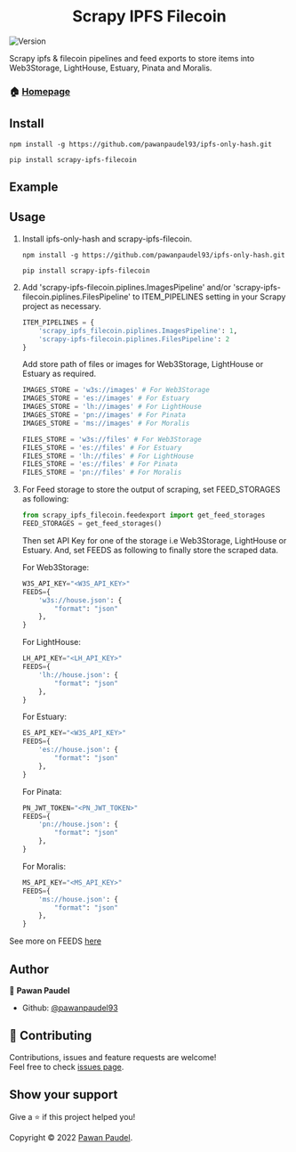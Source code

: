 <h1 align="center">Scrapy IPFS Filecoin</h1>
<p>
  <img alt="Version" src="https://img.shields.io/badge/version-0.0.1-blue.svg?cacheSeconds=2592000" />
</p>

Scrapy ipfs & filecoin pipelines and feed exports to store items into Web3Storage, LightHouse, Estuary, Pinata and Moralis.

### 🏠 [Homepage](https://github.com/pawanpaudel93/scrapy-ipfs-filecoin)

## Install
`npm install -g https://github.com/pawanpaudel93/ipfs-only-hash.git`

`pip install scrapy-ipfs-filecoin`

## Example

## Usage
1. Install ipfs-only-hash and scrapy-ipfs-filecoin.

	`npm install -g https://github.com/pawanpaudel93/ipfs-only-hash.git`

	`pip install scrapy-ipfs-filecoin`

2. Add 'scrapy-ipfs-filecoin.piplines.ImagesPipeline' and/or 'scrapy-ipfs-filecoin.piplines.FilesPipeline' to ITEM_PIPELINES setting in your Scrapy project as necessary.

	```python
	ITEM_PIPELINES = {
		'scrapy_ipfs_filecoin.piplines.ImagesPipeline': 1,
		'scrapy-ipfs-filecoin.piplines.FilesPipeline': 2
	}
	```
	
	Add store path of files or images for Web3Storage, LightHouse or Estuary as required.
	```python
	IMAGES_STORE = 'w3s://images' # For Web3Storage
	IMAGES_STORE = 'es://images' # For Estuary
	IMAGES_STORE = 'lh://images' # For LightHouse
	IMAGES_STORE = 'pn://images' # For Pinata
	IMAGES_STORE = 'ms://images' # For Moralis

	FILES_STORE = 'w3s://files' # For Web3Storage
	FILES_STORE = 'es://files' # For Estuary
	FILES_STORE = 'lh://files' # For LightHouse
	FILES_STORE = 'es://files' # For Pinata
	FILES_STORE = 'pn://files' # For Moralis
	```

3. For Feed storage to store the output of scraping, set FEED_STORAGES as following:

	```python
	from scrapy_ipfs_filecoin.feedexport import get_feed_storages
	FEED_STORAGES = get_feed_storages()
	```
	Then set API Key for one of the storage i.e Web3Storage, LightHouse or Estuary. And, set FEEDS as following to finally store the scraped data.

	For Web3Storage:
	```python
	W3S_API_KEY="<W3S_API_KEY>"
	FEEDS={
		'w3s://house.json': {
			"format": "json"
		},
	}
	```

	For LightHouse:
	```python
	LH_API_KEY="<LH_API_KEY>"
	FEEDS={
		'lh://house.json': {
			"format": "json"
		},
	}
	```

	For Estuary:
	```python
	ES_API_KEY="<W3S_API_KEY>"
	FEEDS={
		'es://house.json': {
			"format": "json"
		},
	}
	```
	
	For Pinata:
	```python
	PN_JWT_TOKEN="<PN_JWT_TOKEN>"
	FEEDS={
		'pn://house.json': {
			"format": "json"
		},
	}
	```
	
	For Moralis:
	```python
	MS_API_KEY="<MS_API_KEY>"
	FEEDS={
		'ms://house.json': {
			"format": "json"
		},
	}
	```
	
See more on FEEDS [here](https://docs.scrapy.org/en/latest/topics/feed-exports.html#feeds)


## Author

👤 **Pawan Paudel**

- Github: [@pawanpaudel93](https://github.com/pawanpaudel93)

## 🤝 Contributing

Contributions, issues and feature requests are welcome!<br />Feel free to check [issues page](https://github.com/pawanpaudel93/scrapy-ipfs-filecoin/issues).

## Show your support

Give a ⭐️ if this project helped you!

Copyright © 2022 [Pawan Paudel](https://github.com/pawanpaudel93).<br />